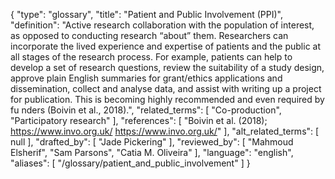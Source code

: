 {
    "type": "glossary",
    "title": "Patient and Public Involvement (PPI)",
    "definition": "Active research collaboration with the population of interest, as opposed to conducting research “about” them. Researchers can incorporate the lived experience and expertise of patients and the public at all stages of the research process. For example, patients can help to develop a set of research questions, review the suitability of a study design, approve plain English summaries for grant/ethics applications and dissemination, collect and analyse data, and assist with writing up a project for publication. This is becoming highly recommended and even required by fu nders (Boivin et al., 2018).",
    "related_terms": [
        "Co-production",
        "Participatory research"
    ],
    "references": [
        "Boivin et al. (2018); https://www.invo.org.uk/ https://www.invo.org.uk/"
    ],
    "alt_related_terms": [
        null
    ],
    "drafted_by": [
        "Jade Pickering"
    ],
    "reviewed_by": [
        "Mahmoud Elsherif",
        "Sam Parsons",
        "Catia M. Oliveira"
    ],
    "language": "english",
    "aliases": [
        "/glossary/patient_and_public_involvement"
    ]
}